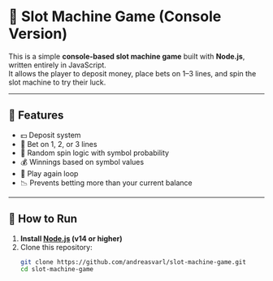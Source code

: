 # 🎰 Slot Machine Game (Console Version)

This is a simple **console-based slot machine game** built with **Node.js**, written entirely in JavaScript.  
It allows the player to deposit money, place bets on 1–3 lines, and spin the slot machine to try their luck.

---

## 🧠 Features

- 💵 Deposit system
- 🎯 Bet on 1, 2, or 3 lines
- 🎲 Random spin logic with symbol probability
- 💰 Winnings based on symbol values
- 🔁 Play again loop
- 📉 Prevents betting more than your current balance

---

## 🔧 How to Run

1. **Install [Node.js](https://nodejs.org/) (v14 or higher)**
2. Clone this repository:
   ```bash
   git clone https://github.com/andreasvarl/slot-machine-game.git
   cd slot-machine-game
